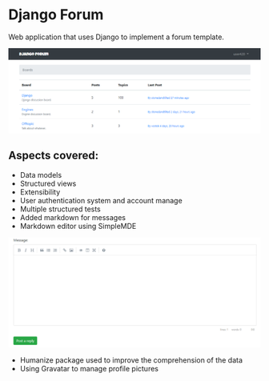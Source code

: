 # Django Forum

Web application that uses Django to implement a forum template.

![Forum preview](forum_preview.png)


## Aspects covered: 

- Data models 
- Structured views
- Extensibility 
- User authentication system and account manage
- Multiple structured tests
- Added markdown for messages
- Markdown editor using SimpleMDE

![Markdown SimpleMDE](markdownadded.png)

- Humanize package used to improve the comprehension of the data
- Using Gravatar to manage profile pictures
